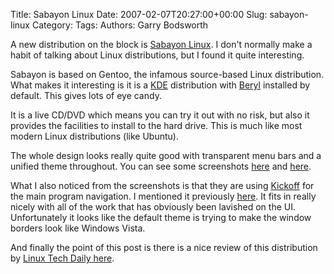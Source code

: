 Title: Sabayon Linux
Date: 2007-02-07T20:27:00+00:00
Slug: sabayon-linux
Category: 
Tags: 
Authors: Garry Bodsworth

A new distribution on the block is <a href="http://www.sabayonlinux.org/">Sabayon Linux</a>.  I don't normally make a habit of talking about Linux distributions, but I found it quite interesting.

Sabayon is based on Gentoo, the infamous source-based Linux distribution.  What makes it interesting is it is a <a href="http://dot.kde.org">KDE</a> distribution with <a href="http://garrys-brain.blogspot.com/2007/02/beryl-020-preview.html">Beryl</a> installed by default.  This gives lots of eye candy.

It is a live CD/DVD which means you can try it out with no risk, but also it provides the facilities to install to the hard drive.  This is much like most modern Linux distributions (like Ubuntu).

The whole design looks really quite good with transparent menu bars and a unified theme throughout.  You can see some screenshots <a href="http://shots.osdir.com/slideshows/slideshow.php?release=758&slide=16&title=sabayonlinux+3.2+screenshots/">here</a> and <a href="http://shots.linuxquestions.org/?linux_distribution_sm=SabayonLinux%203.25">here</a>.

What I also noticed from the screenshots is that they are using <a href="http://home.kde.org/~binner/kickoff/sneak_preview.html">Kickoff</a> for the main program navigation.  I mentioned it previously <a href="http://garrys-brain.blogspot.com/2007/01/kde-happenings-and-version-4.html">here</a>.  It fits in really nicely with all of the work that has obviously been lavished on the UI.  Unfortunately it looks like the default theme is trying to make the window borders look like Windows Vista.

And finally the point of this post is there is a nice review of this distribution by <a href="http://www.linuxtechdaily.com/2007/02/review-sabayon-linux/">Linux Tech Daily here</a>.
